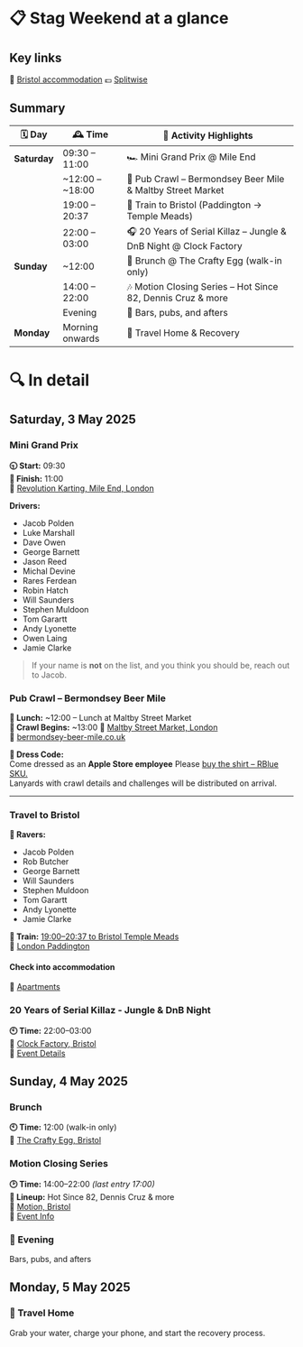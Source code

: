 # 📋 Stag Weekend at a glance
## Key links
📍 [Bristol accommodation](https://maps.app.goo.gl/dnkU9j5g6sVaJLWi6)
💷 [Splitwise](https://www.splitwise.com/join/QhedvjV7TKE+1bclf4?v=e)

## Summary

| 🗓️ Day       | 🕰️ Time            | 🧭 Activity Highlights                                                                 |
|--------------|--------------------|----------------------------------------------------------------------------------------|
| **Saturday** | 09:30 – 11:00      | 🏎️ Mini Grand Prix @ Mile End                                                         |
|              | ~12:00 – ~18:00    | 🍻 Pub Crawl – Bermondsey Beer Mile & Maltby Street Market                            |
|              | 19:00 – 20:37      | 🚅 Train to Bristol (Paddington → Temple Meads)                                        |
|              | 22:00 – 03:00      | 🎧 20 Years of Serial Killaz – Jungle & DnB Night @ Clock Factory                      |
| **Sunday**   | ~12:00             | 🍳 Brunch @ The Crafty Egg (walk-in only)                                              |
|              | 14:00 – 22:00      | 🎶 Motion Closing Series – Hot Since 82, Dennis Cruz & more                            |
|              | Evening            | 🍺 Bars, pubs, and afters                                                              |
| **Monday**   | Morning onwards    | 🧳 Travel Home & Recovery                                                              |

# 🔍 In detail
## **Saturday, 3 May 2025**
### Mini Grand Prix
**🕤 Start:** 09:30  
**🏁 Finish:** 11:00  
📍 [Revolution Karting, Mile End, London](https://maps.app.goo.gl/pYpFeCEStzoNvMiGA)

**Drivers:**
- Jacob Polden
- Luke Marshall
- Dave Owen
- George Barnett
- Jason Reed
- Michal Devine
- Rares Ferdean
- Robin Hatch
- Will Saunders
- Stephen Muldoon
- Tom Garartt
- Andy Lyonette
- Owen Laing
- Jamie Clarke

> If your name is **not** on the list, and you think you should be, reach out to Jacob.

### Pub Crawl – Bermondsey Beer Mile
**🥪 Lunch:** ~12:00 – Lunch at Maltby Street Market  
**🍺 Crawl Begins:** ~13:00
📍 [Maltby Street Market, London](https://maps.app.goo.gl/AhHtJEC2yCUb1PmL9)  
🔗 [bermondsey-beer-mile.co.uk](https://www.bermondsey-beer-mile.co.uk/)

**🍏 Dress Code:**  
Come dressed as an **Apple Store employee** 
Please [buy the shirt – RBlue SKU.](https://www.ebay.co.uk/itm/293806895568)  
Lanyards with crawl details and challenges will be distributed on arrival.

---

### Travel to Bristol

**🕺 Ravers:**
- Jacob Polden
- Rob Butcher
- George Barnett
- Will Saunders
- Stephen Muldoon
- Tom Garartt
- Andy Lyonette
- Jamie Clarke

**🚅 Train:** [19:00–20:37 to Bristol Temple Meads](https://www.nationalrail.co.uk/journey-planner/?type=single&origin=PAD&destination=BRI&leavingType=departing&leavingDate=030525&leavingHour=19&leavingMin=00&adults=1&extraTime=0#O)  
📍 [London Paddington](https://maps.app.goo.gl/EK95NmvDNfYJB3a18)  

#### Check into accommodation  
📍 [Apartments](https://maps.app.goo.gl/dnkU9j5g6sVaJLWi6)


### 20 Years of Serial Killaz - Jungle & DnB Night
**🕙 Time:** 22:00–03:00  
📍 [Clock Factory, Bristol](https://maps.google.com/?q=Clock+Factory,+Bristol)  
🔗 [Event Details](https://www.clockfactorybristol.com/event/20-years-of-serial-killaz-3-hour-set-bristol/)


## **Sunday, 4 May 2025**
### Brunch

**🕙 Time:** 12:00 (walk-in only)  
📍 [The Crafty Egg, Bristol](https://maps.google.com/?q=The+Crafty+Egg,+Bristol)


### Motion Closing Series

**🕑 Time:** 14:00–22:00 _(last entry 17:00)_  
**🎵 Lineup:** Hot Since 82, Dennis Cruz & more  
📍 [Motion, Bristol](https://maps.google.com/?q=Motion,+Bristol)  
🔗 [Event Info](https://maps.app.goo.gl/uirFgiWZiD1aSjPS6)


### 🍻 Evening

Bars, pubs, and afters


## **Monday, 5 May 2025**

### 🧳 Travel Home

Grab your water, charge your phone, and start the recovery process.

